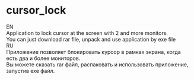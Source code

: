 # cursor_lock
EN\
 Application to lock cursor at the screen with 2 and more monitors.\
 You can just download rar file, unpack and use application by exe file \
RU\
Приложение позволяет блокировать курсор в рамках экрана, когда есть два и более мониторов. \
Вы можете сказать rar файл, распаковать и использовать приложение, запустив exe файл.
